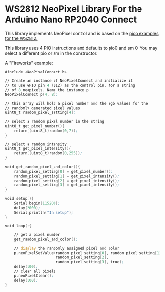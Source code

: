 # WS2812 NeoPixel Library For the Arduino Nano RP2040 Connect
This library implements NeoPixel control and is based on the [pico examples for the WS2812.](https://github.com/raspberrypi/pico-examples/tree/master/pio/ws2812)

This library uses 4 PIO instructions and defaults to pio0 and sm 0.
You may select a different pio or sm in the constructor.

A "Fireworks" example:

```asm
#include <NeoPixelConnect.h>

// Create an instance of NeoPixelConnect and initialize it
// to use GPIO pin 4 (D12) as the control pin, for a string
// of 8 neopixels. Name the instance p
NeoPixelConnect p(4, 8);

// this array will hold a pixel number and the rgb values for the
// randomly generated pixel values
uint8_t random_pixel_setting[4];

// select a random pixel number in the string
uint8_t get_pixel_number(){
    return((uint8_t)random(0,7));
}

// select a random intensity
uint8_t get_pixel_intensity(){
    return((uint8_t)random(0,255));
}

void get_random_pixel_and_color(){
    random_pixel_setting[0] = get_pixel_number();
    random_pixel_setting[1] = get_pixel_intensity();
    random_pixel_setting[2] = get_pixel_intensity();
    random_pixel_setting[3] = get_pixel_intensity();
}

void setup(){
    Serial.begin(115200);
    delay(2000);
    Serial.println("In setup");
}

void loop(){

    // get a pixel number
    get_random_pixel_and_color();

    // display the randomly assigned pixel and color
    p.neoPixelSetValue(random_pixel_setting[0], random_pixel_setting[1],
                       random_pixel_setting[2],
                       random_pixel_setting[3], true);
    delay(100);
    // clear all pixels
    p.neoPixelClear();
    delay(100);
}

```